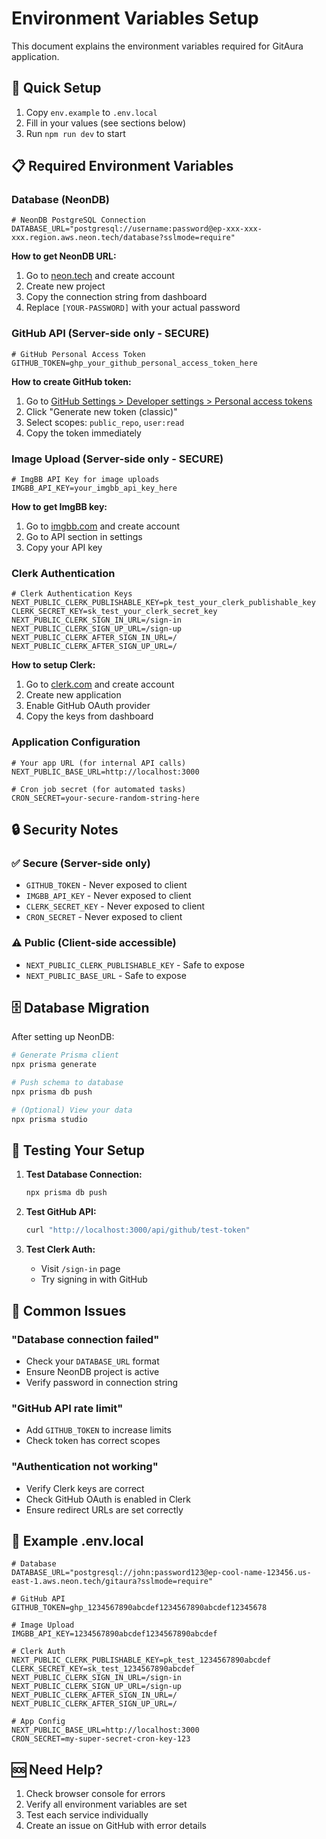 # Environment Variables Setup

This document explains the environment variables required for GitAura application.

## 🚀 Quick Setup

1. Copy `env.example` to `.env.local`
2. Fill in your values (see sections below)
3. Run `npm run dev` to start

## 📋 Required Environment Variables

### Database (NeonDB)

```env
# NeonDB PostgreSQL Connection
DATABASE_URL="postgresql://username:password@ep-xxx-xxx-xxx.region.aws.neon.tech/database?sslmode=require"
```

**How to get NeonDB URL:**

1. Go to [neon.tech](https://neon.tech) and create account
2. Create new project
3. Copy the connection string from dashboard
4. Replace `[YOUR-PASSWORD]` with your actual password

### GitHub API (Server-side only - SECURE)

```env
# GitHub Personal Access Token
GITHUB_TOKEN=ghp_your_github_personal_access_token_here
```

**How to create GitHub token:**

1. Go to [GitHub Settings > Developer settings > Personal access tokens](https://github.com/settings/tokens)
2. Click "Generate new token (classic)"
3. Select scopes: `public_repo`, `user:read`
4. Copy the token immediately

### Image Upload (Server-side only - SECURE)

```env
# ImgBB API Key for image uploads
IMGBB_API_KEY=your_imgbb_api_key_here
```

**How to get ImgBB key:**

1. Go to [imgbb.com](https://imgbb.com) and create account
2. Go to API section in settings
3. Copy your API key

### Clerk Authentication

```env
# Clerk Authentication Keys
NEXT_PUBLIC_CLERK_PUBLISHABLE_KEY=pk_test_your_clerk_publishable_key
CLERK_SECRET_KEY=sk_test_your_clerk_secret_key
NEXT_PUBLIC_CLERK_SIGN_IN_URL=/sign-in
NEXT_PUBLIC_CLERK_SIGN_UP_URL=/sign-up
NEXT_PUBLIC_CLERK_AFTER_SIGN_IN_URL=/
NEXT_PUBLIC_CLERK_AFTER_SIGN_UP_URL=/
```

**How to setup Clerk:**

1. Go to [clerk.com](https://clerk.com) and create account
2. Create new application
3. Enable GitHub OAuth provider
4. Copy the keys from dashboard

### Application Configuration

```env
# Your app URL (for internal API calls)
NEXT_PUBLIC_BASE_URL=http://localhost:3000

# Cron job secret (for automated tasks)
CRON_SECRET=your-secure-random-string-here
```

## 🔒 Security Notes

### ✅ Secure (Server-side only)

- `GITHUB_TOKEN` - Never exposed to client
- `IMGBB_API_KEY` - Never exposed to client
- `CLERK_SECRET_KEY` - Never exposed to client
- `CRON_SECRET` - Never exposed to client

### ⚠️ Public (Client-side accessible)

- `NEXT_PUBLIC_CLERK_PUBLISHABLE_KEY` - Safe to expose
- `NEXT_PUBLIC_BASE_URL` - Safe to expose

## 🗄️ Database Migration

After setting up NeonDB:

```bash
# Generate Prisma client
npx prisma generate

# Push schema to database
npx prisma db push

# (Optional) View your data
npx prisma studio
```

## 🧪 Testing Your Setup

1. **Test Database Connection:**

   ```bash
   npx prisma db push
   ```

2. **Test GitHub API:**

   ```bash
   curl "http://localhost:3000/api/github/test-token"
   ```

3. **Test Clerk Auth:**
   - Visit `/sign-in` page
   - Try signing in with GitHub

## 🚨 Common Issues

### "Database connection failed"

- Check your `DATABASE_URL` format
- Ensure NeonDB project is active
- Verify password in connection string

### "GitHub API rate limit"

- Add `GITHUB_TOKEN` to increase limits
- Check token has correct scopes

### "Authentication not working"

- Verify Clerk keys are correct
- Check GitHub OAuth is enabled in Clerk
- Ensure redirect URLs are set correctly

## 📝 Example .env.local

```env
# Database
DATABASE_URL="postgresql://john:password123@ep-cool-name-123456.us-east-1.aws.neon.tech/gitaura?sslmode=require"

# GitHub API
GITHUB_TOKEN=ghp_1234567890abcdef1234567890abcdef12345678

# Image Upload
IMGBB_API_KEY=1234567890abcdef1234567890abcdef

# Clerk Auth
NEXT_PUBLIC_CLERK_PUBLISHABLE_KEY=pk_test_1234567890abcdef
CLERK_SECRET_KEY=sk_test_1234567890abcdef
NEXT_PUBLIC_CLERK_SIGN_IN_URL=/sign-in
NEXT_PUBLIC_CLERK_SIGN_UP_URL=/sign-up
NEXT_PUBLIC_CLERK_AFTER_SIGN_IN_URL=/
NEXT_PUBLIC_CLERK_AFTER_SIGN_UP_URL=/

# App Config
NEXT_PUBLIC_BASE_URL=http://localhost:3000
CRON_SECRET=my-super-secret-cron-key-123
```

## 🆘 Need Help?

1. Check browser console for errors
2. Verify all environment variables are set
3. Test each service individually
4. Create an issue on GitHub with error details
